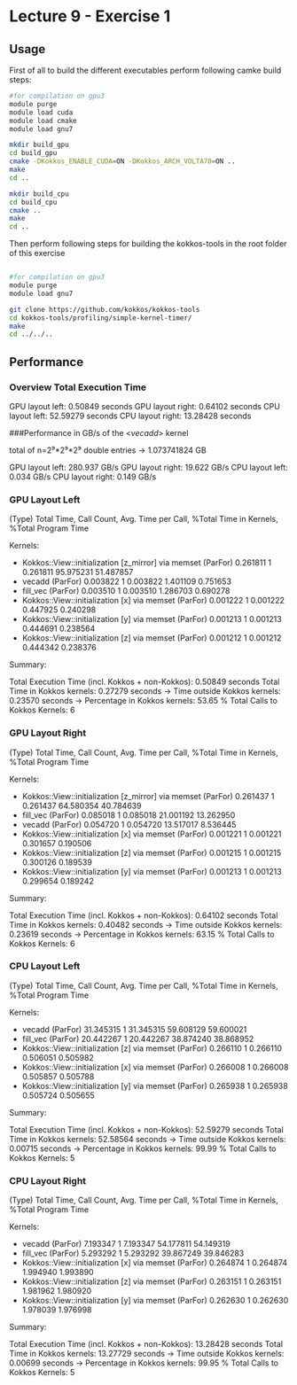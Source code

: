 # Lecture 9 - Exercise 1
## Usage

First of all to build the different executables perform following camke build steps:

```bash
#for compilation on gpu3
module purge
module load cuda
module load cmake
module load gnu7

mkdir build_gpu
cd build_gpu
cmake -DKokkos_ENABLE_CUDA=ON -DKokkos_ARCH_VOLTA70=ON ..
make
cd ..

mkdir build_cpu
cd build_cpu
cmake ..
make
cd ..
```

Then perform following steps for building the kokkos-tools in the root folder of this exercise

```bash

#for compilation on gpu3
module purge
module load gnu7

git clone https://github.com/kokkos/kokkos-tools
cd kokkos-tools/profiling/simple-kernel-timer/
make
cd ../../..
```

## Performance
### Overview Total Execution Time

GPU layout left:   0.50849 seconds
GPU layout right:  0.64102 seconds
CPU layout left:  52.59279 seconds
CPU layout right: 13.28428 seconds

###Performance in GB/s of the <*vecadd*> kernel

total of n=2⁹\*2⁹\*2⁹ double entries -> 1.073741824 GB

GPU layout left:   280.937 GB/s
GPU layout right:   19.622 GB/s
CPU layout left:     0.034 GB/s
CPU layout right:    0.149 GB/s

### GPU Layout Left

(Type)   Total Time, Call Count, Avg. Time per Call, %Total Time in Kernels, %Total Program Time

Kernels: 

- Kokkos::View::initialization [z_mirror] via memset
 (ParFor)   0.261811 1 0.261811 95.975231 51.487857
- vecadd
 (ParFor)   0.003822 1 0.003822 1.401109 0.751653
- fill_vec
 (ParFor)   0.003510 1 0.003510 1.286703 0.690278
- Kokkos::View::initialization [x] via memset
 (ParFor)   0.001222 1 0.001222 0.447925 0.240298
- Kokkos::View::initialization [y] via memset
 (ParFor)   0.001213 1 0.001213 0.444691 0.238564
- Kokkos::View::initialization [z] via memset
 (ParFor)   0.001212 1 0.001212 0.444342 0.238376

Summary:

Total Execution Time (incl. Kokkos + non-Kokkos):                   0.50849 seconds
Total Time in Kokkos kernels:                                       0.27279 seconds
   -> Time outside Kokkos kernels:                                  0.23570 seconds
   -> Percentage in Kokkos kernels:                                   53.65 %
Total Calls to Kokkos Kernels:                                            6

### GPU Layout Right

(Type)   Total Time, Call Count, Avg. Time per Call, %Total Time in Kernels, %Total Program Time

Kernels: 

- Kokkos::View::initialization [z_mirror] via memset
 (ParFor)   0.261437 1 0.261437 64.580354 40.784639
- fill_vec
 (ParFor)   0.085018 1 0.085018 21.001192 13.262950
- vecadd
 (ParFor)   0.054720 1 0.054720 13.517017 8.536445
- Kokkos::View::initialization [x] via memset
 (ParFor)   0.001221 1 0.001221 0.301657 0.190506
- Kokkos::View::initialization [z] via memset
 (ParFor)   0.001215 1 0.001215 0.300126 0.189539
- Kokkos::View::initialization [y] via memset
 (ParFor)   0.001213 1 0.001213 0.299654 0.189242

Summary:

Total Execution Time (incl. Kokkos + non-Kokkos):                   0.64102 seconds
Total Time in Kokkos kernels:                                       0.40482 seconds
   -> Time outside Kokkos kernels:                                  0.23619 seconds
   -> Percentage in Kokkos kernels:                                   63.15 %
Total Calls to Kokkos Kernels:                                            6

### CPU Layout Left

 (Type)   Total Time, Call Count, Avg. Time per Call, %Total Time in Kernels, %Total Program Time

Kernels: 

- vecadd
 (ParFor)   31.345315 1 31.345315 59.608129 59.600021
- fill_vec
 (ParFor)   20.442267 1 20.442267 38.874240 38.868952
- Kokkos::View::initialization [z] via memset
 (ParFor)   0.266110 1 0.266110 0.506051 0.505982
- Kokkos::View::initialization [x] via memset
 (ParFor)   0.266008 1 0.266008 0.505857 0.505788
- Kokkos::View::initialization [y] via memset
 (ParFor)   0.265938 1 0.265938 0.505724 0.505655

Summary:

Total Execution Time (incl. Kokkos + non-Kokkos):                  52.59279 seconds
Total Time in Kokkos kernels:                                      52.58564 seconds
   -> Time outside Kokkos kernels:                                  0.00715 seconds
   -> Percentage in Kokkos kernels:                                   99.99 %
Total Calls to Kokkos Kernels:                                            5


### CPU Layout Right

 (Type)   Total Time, Call Count, Avg. Time per Call, %Total Time in Kernels, %Total Program Time

Kernels: 

- vecadd
 (ParFor)   7.193347 1 7.193347 54.177811 54.149319
- fill_vec
 (ParFor)   5.293292 1 5.293292 39.867249 39.846283
- Kokkos::View::initialization [x] via memset
 (ParFor)   0.264874 1 0.264874 1.994940 1.993890
- Kokkos::View::initialization [z] via memset
 (ParFor)   0.263151 1 0.263151 1.981962 1.980920
- Kokkos::View::initialization [y] via memset
 (ParFor)   0.262630 1 0.262630 1.978039 1.976998

Summary:

Total Execution Time (incl. Kokkos + non-Kokkos):                  13.28428 seconds
Total Time in Kokkos kernels:                                      13.27729 seconds
   -> Time outside Kokkos kernels:                                  0.00699 seconds
   -> Percentage in Kokkos kernels:                                   99.95 %
Total Calls to Kokkos Kernels:                                            5